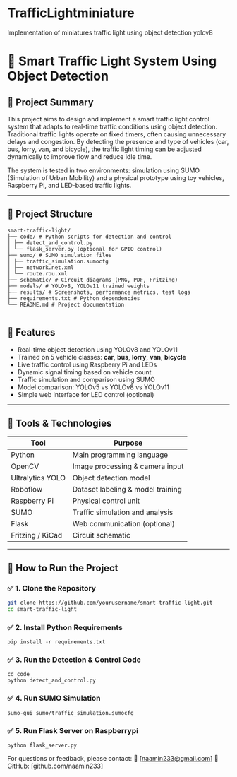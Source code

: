 # TrafficLightminiature
Implementation of miniatures traffic light using object detection yolov8

# 🚦 Smart Traffic Light System Using Object Detection

## 📘 Project Summary

This project aims to design and implement a smart traffic light control system that adapts to real-time traffic conditions using object detection. Traditional traffic lights operate on fixed timers, often causing unnecessary delays and congestion. By detecting the presence and type of vehicles (car, bus, lorry, van, and bicycle), the traffic light timing can be adjusted dynamically to improve flow and reduce idle time.

The system is tested in two environments: simulation using SUMO (Simulation of Urban Mobility) and a physical prototype using toy vehicles, Raspberry Pi, and LED-based traffic lights.

---

## 📂 Project Structure
```plaintext
smart-traffic-light/
├── code/ # Python scripts for detection and control
│ ├── detect_and_control.py
│ └── flask_server.py (optional for GPIO control)
├── sumo/ # SUMO simulation files
│ ├── traffic_simulation.sumocfg
│ ├── network.net.xml
│ └── route.rou.xml
├── schematic/ # Circuit diagrams (PNG, PDF, Fritzing)
├── models/ # YOLOv8, YOLOv11 trained weights
├── results/ # Screenshots, performance metrics, test logs
├── requirements.txt # Python dependencies
└── README.md # Project documentation


```

## 🧠 Features

- Real-time object detection using YOLOv8 and YOLOv11
- Trained on 5 vehicle classes: **car**, **bus**, **lorry**, **van**, **bicycle**
- Live traffic control using Raspberry Pi and LEDs
- Dynamic signal timing based on vehicle count
- Traffic simulation and comparison using SUMO
- Model comparison: YOLOv5 vs YOLOv8 vs YOLOv11
- Simple web interface for LED control (optional)

---

## 🔧 Tools & Technologies

| Tool               | Purpose                              |
|--------------------|--------------------------------------|
| Python             | Main programming language            |
| OpenCV             | Image processing & camera input      |
| Ultralytics YOLO   | Object detection model               |
| Roboflow           | Dataset labeling & model training    |
| Raspberry Pi       | Physical control unit                |
| SUMO               | Traffic simulation and analysis      |
| Flask              | Web communication (optional)         |
| Fritzing / KiCad   | Circuit schematic                    |

---

## 🚀 How to Run the Project

### ✅ 1. Clone the Repository
```bash
git clone https://github.com/yourusername/smart-traffic-light.git
cd smart-traffic-light
```

### ✅ 2. Install Python Requirements
```
pip install -r requirements.txt
```

### ✅ 3. Run the Detection & Control Code
```
cd code
python detect_and_control.py
```

### ✅ 4. Run SUMO Simulation
```
sumo-gui sumo/traffic_simulation.sumocfg
```

### ✅ 5. Run Flask Server on Raspberrypi
```
python flask_server.py
```

For questions or feedback, please contact:
📧 [naamin233@gmail.com]
🔗 GitHub: [github.com/naamin233]




